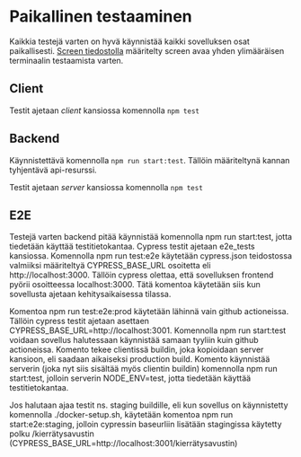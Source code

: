 # Paikallinen testaaminen

Kaikkia testejä varten on hyvä käynnistää kaikki sovelluksen osat paikallisesti.
[Screen tiedostolla](https://github.com/ohtuprojekti-Kierratysavustin/Kierratysavustin/blob/main/.screenrc) määritelty screen avaa yhden ylimääräisen terminaalin testaamista varten.

## Client

Testit ajetaan *client* kansiossa komennolla `npm test`

## Backend
Käynnistettävä komennolla `npm run start:test`. Tällöin määriteltynä kannan tyhjentävä api-resurssi.

Testit ajetaan *server* kansiossa komennolla `npm test`

## E2E

Testejä varten backend pitää käynnistää komennolla npm run start:test, jotta tiedetään käyttää testitietokantaa. 
Cypress testit ajetaan e2e_tests kansiossa. 
Komennolla npm run test:e2e käytetään cypress.json teidostossa valmiiksi määriteltyä CYPRESS_BASE_URL osoitetta eli http://localhost:3000. Tällöin cypress olettaa, että sovelluksen frontend pyörii osoitteessa localhost:3000. Tätä komentoa käytetään siis kun sovellusta ajetaan kehitysaikaisessa tilassa. 
 
Komentoa npm run test:e2e:prod käytetään lähinnä vain github actioneissa. Tällöin cypress testit ajetaan asettaen CYPRESS_BASE_URL=http://localhost:3001. Komennolla npm run start:test voidaan sovellus halutessaan käynnistää samaan tyyliin kuin github actioneissa. Komento tekee clientissä buildin, joka kopioidaan server kansioon, eli saadaan aikaiseksi production build. Komento käynnistää serverin (joka nyt siis sisältää myös clientin buildin) komennolla npm run start:test, jolloin serverin NODE_ENV=test, jotta tiedetään käyttää testitietokantaa. 
 
Jos halutaan ajaa testit ns. staging buildille, eli kun sovellus on käynnistetty komennolla ./docker-setup.sh, käytetään komentoa npm run start:e2e:staging, jolloin cypressin baseurliin lisätään stagingissa käytetty polku /kierrätysavustin (CYPRESS_BASE_URL=http://localhost:3001/kierrätysavustin) 
